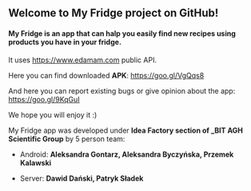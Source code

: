 ## Welcome to My Fridge project on GitHub!

#### My Fridge is an app that can halp you easily find new recipes using products you have in your fridge. ####
It uses https://www.edamam.com public API.


Here you can find downloaded **APK**: https://goo.gl/VgQqs8

And here you can report existing bugs or give opinion about the app: https://goo.gl/9KqGuI

We hope you will enjoy it :)


My Fridge app was developed under **Idea Factory section of _BIT AGH Scientific Group** by 5 person team:

* Android: **Aleksandra Gontarz, Aleksandra Byczyńska, Przemek Kalawski**

* Server: **Dawid Dański, Patryk Sładek**
